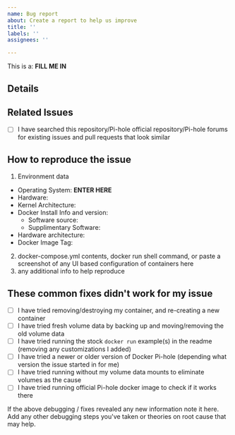 ```yaml
---
name: Bug report
about: Create a report to help us improve
title: ''
labels: ''
assignees: ''

---
```


<!-- Provide a general summary of the issue in the Title above -->
<!-- Note: these are comments that don't show up in the actual issue, no need to delete them as you fill out the template -->

<!-- IMPORTANT Complete the entire template please, the info gathered here is usually needed to debug issues anyway so it saves time in the long run. Incomplete/stock template issues may be closed -->

<!-- pick ONE: Bug, 
               Run Issue (running Pi-hole container failing), 
               Build Issue (Building image failing) 
Enter in line below: -->
This is a: **FILL ME IN**  


## Details
<!-- Provide a more detailed introduction to the issue or feature, try not to duplicate info from lower sections by reviewing the entire template first -->

## Related Issues
- [ ] I have searched this repository/Pi-hole official repository/Pi-hole forums for existing issues and pull requests that look similar 
<!-- Add links below! -->

<!------- ISSUES SHOULD FILL OUT REMAINDER OF TEMPLATE -------->

## How to reproduce the issue 

1. Environment data
  * Operating System: **ENTER HERE** <!-- Debian, Ubuntu, Rasbian, etc -->
  * Hardware: <!-- PC, RasPi B/2B/3B/4B, Mac, Synology, QNAP, etc -->
  * Kernel Architecture: <!-- x86/amd64, ArmV7, ArmV8 32bit, ArmV8 64bit, etc -->
  * Docker Install Info and version: 
    - Software source: <!-- official docker-ce, OS provided package, Hypriot -->
    - Supplimentary Software: <!-- synology, portainer, etc -->
  * Hardware architecture: <!-- ARMv7, x86 -->
  * Docker Image Tag: <!-- latest, dev -->

2. docker-compose.yml contents, docker run shell command, or paste a screenshot of any UI based configuration of containers here
3. any additional info to help reproduce


## These common fixes didn't work for my issue
<!-- IMPORTANT! Help me help you! Ordered with most common fixes first. -->
- [ ] I have tried removing/destroying my container, and re-creating a new container
- [ ] I have tried fresh volume data by backing up and moving/removing the old volume data
- [ ] I have tried running the stock `docker run` example(s) in the readme (removing any customizations I added)
- [ ] I have tried a newer or older version of Docker Pi-hole (depending what version the issue started in for me)
- [ ] I have tried running without my volume data mounts to eliminate volumes as the cause
- [ ] I have tried running official Pi-hole docker image to check if it works there

If the above debugging / fixes revealed any new information note it here.
Add any other debugging steps you've taken or theories on root cause that may help.
